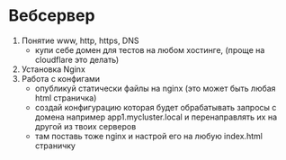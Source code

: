 # Вебсервер
1. Понятие www, http, https, DNS 
   - купи себе домен для тестов на любом хостинге, (проще на cloudflare это
      делать)
2. Установка Nginx 
3. Работа с конфигами 
   - опубликуй статически файлы на nginx (это может быть любая html страничка)
   - создай конфигурацию которая будет обрабатывать запросы с домена например app1.mycluster.local и перенаправлять их на другой из твоих серверов 
   - там поставь тоже nginx и настрой его на любую index.html страничку